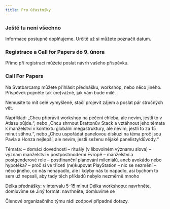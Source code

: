 ```yaml
---
title: Pro účastníky
---
```

### Ještě tu není všechno

Informace postupně doplňujeme. Určitě už si můžete poznačit datum.

### Registrace a Call for Papers do 9. února

Přímo při registraci můžete poslat návrh vašeho příspěvku.

### Call For Papers

Na Svatbarcamp můžete přihlásit přednášku, workshop, nebo něco jiného. Příspěvek pojměte tak (ne)vážně, jak vám bude milé. 

Nemusíte to mít celé vymyšlené, stačí projevit zájem a poslat pár stručných vět. 

Například: „Chcu připravit workshop na pečení chleba, ale nevím, jestli to v Atlasu půjde.“, nebo „Chcu shrnout Brattonův Stack a vztáhnout jeho témata k manželství v kontextu globální megastruktury, ale nevím, jestli to za 15 minut stihnu.“, nebo „Chcu uspořádat panelovou diskuzi na téma proč jsou Pavla a Honza nejlepší, ale nevím, jestli seženu nějaké panelisty/důvody.“

Témata:
– domácí dovednosti
– rituály (v libovolném významu slova)
– význam manželství v postpostmoderní Evropě
– manželství a postgenderové role
– postfinanční plánování mileniálů, aneb avokádo nebo hypotéka?
– proč si ve třiceti (ne)kupovat PlayStation
– nic se nezmění
– něco jiného, co nás nenapadlo, ale i kdyby nás to napadlo, asi bychom to sem už nepsali, aby tady těch příkladů nebylo nezměrně mnoho

Délka přednášky: v intervalu 5–15 minut
Délka workshopu: navrhněte, domluvíme se
Jiný formát: navrhněte, domluvíme se

Členové organizačního týmu rádi zodpoví případné dotazy. 
